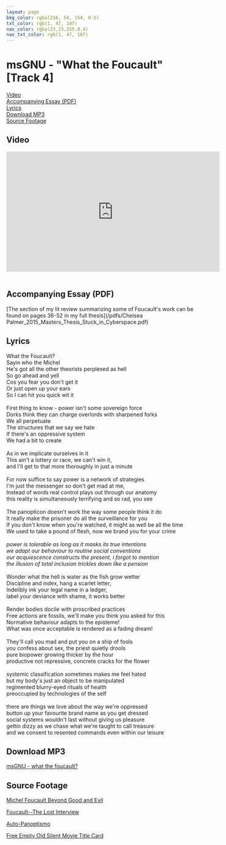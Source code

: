 ```yaml
---
layout: page
bkg_color: rgba(216, 54, 154, 0.5)
txt_color: rgb(1, 47, 107)
nav_color: rgba(23,23,255,0.4)
nav_txt_color: rgb(1, 47, 107)
---
```


# msGNU - "What the Foucault" [Track 4]

[Video](#video)<br>
[Accompanying Essay (PDF)](#pdf)<br>
[Lyrics](#lyrics)<br>
[Download MP3](#mp3)<br>
[Source Footage](#foot)

<!-- ## Background & Credits

And perhaps strangest of all is msGNU's Foucault-chasing wedding dress. Nana and her mother handmade it for her 1949 wedding. She wanted to just get rid of it,

I wanted to instead highlight it, give it a second life. It fits perfectly and I dyed it blue and painted the binary code for *msGNU* on the front.

I will take care of it to the best of my ability, even long after it stops fitting. It will be a marker of the hardworking, kind, and loving woman who raised four kids on her own in small town New England. -->

<h2 id='video'> Video </h2>

<div class="embed-responsive embed-responsive-16by9">
  <iframe width="560" height="315" src="https://www.youtube.com/embed/s5IyetCQozo" frameborder="0" allowfullscreen></iframe>
</div>

<br>

<h2 id='pdf'> Accompanying Essay (PDF) </h2>

[The section of my lit review summarizing some of Foucault's work can be found on pages 36-52 in my full thesis](/pdfs/Chelsea Palmer_2015_Masters_Thesis_Stuck_in_Cyberspace.pdf)

<h2 id='lyrics'> Lyrics </h2>

What the Foucault?<br>
Sayin who the Michel<br>
He's got all the other theorists perplexed as hell<br>
So go ahead and yell<br>
Cos you fear you don't get it<br>
Or just open up your ears<br>
So I can hit you quick wit it<br>
<br>
First thing to know - power isn't some sovereign force<br>
Dorks think they can charge overlords with sharpened forks<br>
We all perpetuate<br>
The structures that we say we hate<br>
If there's an oppressive system<br>
We had a bit to create<br>
<br>
As in we implicate ourselves in it<br>
This ain't a lottery or race, we can't win it,<br>
and I'll get to that more thoroughly in just a minute<br>
<br>
For now suffice to say power is a network of strategies<br>
I'm just the messenger so don't get mad at me,<br>
Instead of words real control plays out through our anatomy<br>
this reality is simultaneously terrifying and so rad, you see<br>
<br>
The panopticon doesn't work the way some people think it do<br>
It really make the prisoner do all the surveillance for you<br>
If you don't know when you're watched, it might as well be all the time<br>
We used to take a pound of flesh, now we brand you for your crime<br>
<br>
*power is tolerable as long as it masks its true intentions<br>
we adapt our behaviour to routine social conventions<br>
our acquiescence constructs the present, i forgot to mention<br>
the illusion of total inclusion trickles down like a pension*<br>
<br>
Wonder what the hell is water as the fish grow wetter<br>
Discipline and index, hang a scarlet letter,<br>
Indelibly ink your legal name in a ledger,<br>
label your deviance with shame, it works better<br>
<br>
Render bodies docile with proscribed practices<br>
Free actions are fossils, we'll make you think you asked for this<br>
Normative behaviour adapts to the episteme!<br>
What was once acceptable is rendered as a fading dream!<br>
<br>
They'll call you mad and put you on a ship of fools<br>
you confess about sex, the priest quietly drools<br>
pure biopower growing thicker by the hour<br>
productive not repressive, concrete cracks for the flower<br>
<br>
systemic classification sometimes makes me feel hated<br>
but my body's just an object to be manipulated<br>
regimented blurry-eyed rituals of health<br>
preoccupied by technologies of the self<br>
<br>
there are things we love about the way we're oppressed<br>
button up your favourite brand name as you get dressed<br>
social systems wouldn't last without giving us pleasure<br>
gettin dizzy as we chase what we're taught to call treasure<br>
and we consent to resented commands even within our leisure<br>

<h2 id='mp3'> Download MP3 </h2>

[msGNU - what the foucault?](/mp3s/msGNU-Foucault.mp3)


<h2 id='foot'> Source Footage </h2>

[Michel Foucault Beyond Good and Evil](https://youtu.be/xQHm-mbsCwk)

[Foucault--The Lost Interview](https://youtu.be/qzoOhhh4aJg)

[Auto-Panoptismo](https://youtu.be/t_1qG6S596M)

[Free Empty Old Silent Movie Title Card](https://youtu.be/i04DQ3FLG3w)
